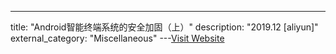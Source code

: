 ---
title: "Android智能终端系统的安全加固（上）"
description: "2019.12 [aliyun]"
external_category: "Miscellaneous"
---[Visit Website](https://xz.aliyun.com/t/6852)

